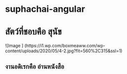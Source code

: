 # suphachai-angular

<h1>สัตว์ที่ชอบคือ สุนัข </h1>
![Image ] (https://i1.wp.com/boxmeaww.com/wp-content/uploads/2020/05/4-2.jpg?fit=560%2C315&ssl=1)
<h2>งานอดิเรกคือ อ่านหนังสือ</h2>